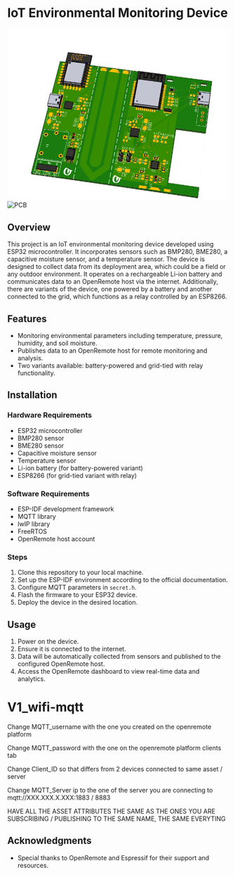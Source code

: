 
# IoT Environmental Monitoring Device

![Device Housing](Assets/PCB1.png)
![PCB](images/pcb.jpg)

## Overview

This project is an IoT environmental monitoring device developed using ESP32 microcontroller. It incorporates sensors such as BMP280, BME280, a capacitive moisture sensor, and a temperature sensor. The device is designed to collect data from its deployment area, which could be a field or any outdoor environment. It operates on a rechargeable Li-ion battery and communicates data to an OpenRemote host via the internet. Additionally, there are variants of the device, one powered by a battery and another connected to the grid, which functions as a relay controlled by an ESP8266.

## Features

- Monitoring environmental parameters including temperature, pressure, humidity, and soil moisture.
- Publishes data to an OpenRemote host for remote monitoring and analysis.
- Two variants available: battery-powered and grid-tied with relay functionality.

## Installation

### Hardware Requirements
- ESP32 microcontroller
- BMP280 sensor
- BME280 sensor
- Capacitive moisture sensor
- Temperature sensor
- Li-ion battery (for battery-powered variant)
- ESP8266 (for grid-tied variant with relay)

### Software Requirements
- ESP-IDF development framework
- MQTT library
- lwIP library
- FreeRTOS
- OpenRemote host account

### Steps
1. Clone this repository to your local machine.
2. Set up the ESP-IDF environment according to the official documentation.
3. Configure MQTT parameters in `secret.h`.
4. Flash the firmware to your ESP32 device.
5. Deploy the device in the desired location.

## Usage

1. Power on the device.
2. Ensure it is connected to the internet.
3. Data will be automatically collected from sensors and published to the configured OpenRemote host.
4. Access the OpenRemote dashboard to view real-time data and analytics.


# V1_wifi-mqtt
Change MQTT_username with the one you created on the openremote platform 

Change MQTT_password with the one on the openremote platform clients tab

Change Client_ID so that differs from 2 devices connected to same asset / server

Change MQTT_Server ip to the one of the server you are connecting to mqtt://XXX.XXX.X.XXX:1883 / 8883 

HAVE ALL THE ASSET ATTRIBUTES THE SAME AS THE ONES YOU ARE SUBSCRIBING / PUBLISHING TO  THE SAME NAME, THE SAME EVERYTING 

## Acknowledgments

- Special thanks to OpenRemote and Espressif for their support and resources.

